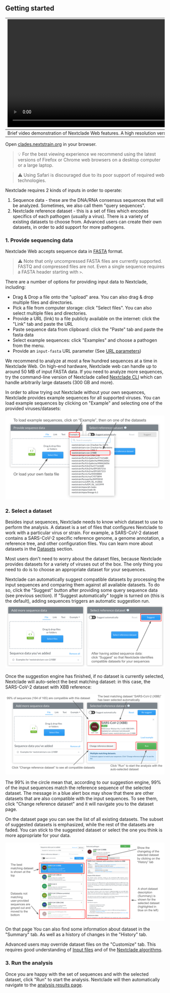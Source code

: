 ## Getting started

| <video controls autoplay loop muted src="https://github.com/nextstrain/nextclade/assets/9403403/9bf0bab5-b7ee-4161-96a6-23e76ddb56b4" width="680"></video>                                                                  |
| --------------------------------------------------------------------------------------------------------------------------------------------------------------------------------------------------------------------------- |
| Brief video demonstration of Nextclade Web features. A high resolution version is available <a target="_blank" href="https://github.com/nextstrain/nextclade/assets/9403403/9bf0bab5-b7ee-4161-96a6-23e76ddb56b4">here</a>. |

Open [clades.nextstrain.org](https://clades.nextstrain.org) in your browser.

> 💡 For the best viewing experience we recommend using the latest versions of Firefox or Chrome web browsers on a desktop computer or a large laptop.

> ⚠️ Using Safari is discouraged due to its poor support of required web technologies.

Nextclade requires 2 kinds of inputs in order to operate:

1. Sequence data - these are the DNA/RNA consensus sequences that will be analyzed. Sometimes, we also call them "query sequences".
2. Nextclade reference dataset - this is a set of files which encodes specifics of each pathogen (usually a virus). There is a variety of existing datasets to choose from. Advanced users can create their own datasets, in order to add support for more pathogens.

### 1. Provide sequencing data

Nextclade Web accepts sequence data in [FASTA](https://en.wikipedia.org/wiki/FASTA_format) format.

> ⚠️ Note that only uncompressed FASTA files are currently supported. FASTQ and compressed files are not. Even a single sequence requires a FASTA header starting with `>`.

There are a number of options for providing input data to Nextclade, including:

- Drag & Drop a file onto the "upload" area. You can also drag & drop multiple files and directories.
- Pick a file from computer storage: click "Select files". You can also select multiple files and directories.
- Provide a URL (link) to a file publicly available on the internet: click the "Link" tab and paste the URL
- Paste sequence data from clipboard: click the "Paste" tab and paste the fasta data
- Select example sequences: click "Examples" and choose a pathogen from the menu.
- Provide an `input-fasta` URL parameter (See [URL parameters](./url-parameters))

We recommend to analyze at most a few hundred sequences at a time in Nextclade Web. On high-end hardware, Nextclade web can handle up to around 50 MB of input FASTA data. If you need to analyze more sequences, try the command-line version of Nextclade called [Nextclade CLI](../nextclade-cli) which can handle arbitrarily large datasets (300 GB and more).

In order to allow trying out Nextclade without your own sequences, Nextclade provides example sequences for all supported viruses. You can load example sequences by clicking on "Example" and selecting one of the provided viruses/datasets:

![Load sequences](../assets/web_load-sequences.png)

### 2. Select a dataset

Besides input sequences, Nextclade needs to know which dataset to use to perform the analysis. A dataset is a set of files that configures Nextclade to work with a particular virus or strain. For example, a SARS-CoV-2 dataset contains a SARS-CoV-2 specific reference genome, a genome annotation, a reference tree, and other configuration files. You can learn more about datasets in the [Datasets](../datasets) section.

Most users don't need to worry about the dataset files, because Nextclade provides datasets for a variety of viruses out of the box. The only thing you need to do is to choose an appropriate dataset for your sequences.

Nextclade can automatically suggest compatible datasets by processing the input sequences and comparing them against all available datasets. To do so, click the "Suggest" button after providing some query sequence data (see previous section). If "Suggest automatically" toggle is turned on (this is the default), adding sequences triggers an automatic suggestion run.
![Auto-suggest datasets](../assets/web_trigger-suggest.png)

Once the suggestion engine has finished, if no dataset is currently selected, Nextclade will auto-select the best matching dataset: in this case, the SARS-CoV-2 dataset with XBB reference:

![Auto-suggest result](../assets/web_autosuggest-result.png)

The 99% in the circle mean that, according to our suggestion engine, 99% of the input sequences match the reference sequence of the selected dataset. The message in a blue alert box may show that there are other datasets that are also compatible with the input sequences. To see them, click "Change reference dataset" and it will navigate you to the dataset page.

On the dataset page you can see the list of all existing datasets. The subset of suggested datasets is emphasized, while the rest of the datasets are faded. You can stick to the suggested dataset or select the one you think is more appropriate for your data.

![Select dataset](../assets/web_select-dataset.png)

On that page You can also find some information about dataset in the "Summary" tab. As well as a history of changes in the "History" tab.

Advanced users may override dataset files on the "Customize" tab. This requires good understanding of [Input files](../input-files) and of the [Nextclade algorithms](../algorithm).

### 3. Run the analysis

Once you are happy with the set of sequences and with the selected dataset, click "Run" to start the analysis. Nextclade will then automatically navigate to the [analysis results page](analysis-results-table).
